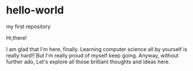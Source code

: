 # hello-world
my first repository

Hi,there!

I am glad that I'm here, finally.
Learning computer science all by yourself is really hard!!
But I'm really proud of myself keep going.
Anyway, without further ado, Let's explore all those brilliant thoughts and ideas here.
